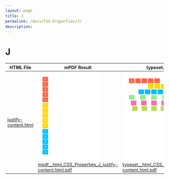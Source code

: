 ```yaml
---
layout: page
title: J
permalink: /docs/CSS-Properties/J/
description: 
---
```


# J
HTML File | mPDF Result | typeset.sh Result | PDFreactor Result
------------- | ------------- | ------------- | -------------
[justify-content.html](/html/CSS%20Properties/J/justify-content.html) | ![](mpdf__html_CSS_Properties_J_justify-content.html.png) [mpdf__html_CSS_Properties_J_justify-content.html.pdf](mpdf__html_CSS_Properties_J_justify-content.html.pdf) | ![](typeset__html_CSS_Properties_J_justify-content.html.png) [typeset__html_CSS_Properties_J_justify-content.html.pdf](typeset__html_CSS_Properties_J_justify-content.html.pdf) | ![](pdfreactor__html_CSS_Properties_J_justify-content.html.png) [pdfreactor__html_CSS_Properties_J_justify-content.html.pdf](pdfreactor__html_CSS_Properties_J_justify-content.html.pdf)
